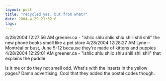 ```yaml
---
layout: post
title: "recycled yes, but from what?"
date: 2004-4-29 21:52:0
tags: 
---
```


>
4/28/2004 12:27:56 AM greener.ca - "ishlic shlu shlic shlu shili shli shli"
the new phone books smell like a pet store
4/28/2004 12:28:27 AM Lyne--Montréal or bust, June 5-12
because they're made of kittens and puppies
4/28/2004 12:29:01 AM greener.ca - "ishlic shlu shlic shlu shili shli shli"
that explains the puddle




Is it me or do they not smell odd. What's with the inserts in the yellow pages? Damn advertising. Cool that they added the postal codes though.


